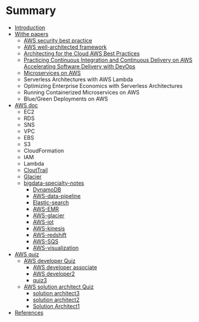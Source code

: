 # Summary

* [Introduction](README.md)
* [Withe papers](withe-papers.md)
  * [AWS security best practice](withe-papers/aws-security-best-practice.md)
  * [AWS well-architected framework](withe-papers/aws-well-architected-framework.md)
  * [Architecting for the Cloud AWS Best Practices](withe-papers/architecting-for-the-cloud-aws-best-practices.md)
  * [Practicing Continuous Integration and Continuous Delivery on AWS Accelerating Software Delivery with DevOps](withe-papers/practicing-continuous-integration-and-continuous-delivery-on-aws-accelerating-software-delivery-with-devops.md)
  * [Microservices on AWS](withe-papers/microservices-on-aws.md)
  * Serverless Architectures with AWS Lambda
  * Optimizing Enterprise Economics with Serverless Architectures
  * Running Containerized Microservices on AWS
  * Blue/Green Deployments on AWS
* [AWS doc](aws-doc.md)
  * EC2
  * RDS
  * SNS
  * VPC
  * EBS
  * S3
  * CloudFormation
  * IAM
  * Lambda
  * [CloutTrail](clouttrail.md)
  * [Glacier](glacier.md)
  * [bigdata-specialty-notes]()
    * [DynamoDB](bigdata-specialty/dynamodb.md)
    * [AWS-data-pipeline](bigdata-specialty/aws_data_pipeline.md)
    * [Elastic-search](bigdata-specialty/elasticsearch.md)
    * [AWS-EMR](bigdata-specialty/emr.md)
    * [AWS-glacier](bigdata-specialty/glacier.md)
    * [AWS-iot](bigdata-specialty/iot.md)
    * [AWS-kinesis](bigdata-specialty/kinesis.md)
    * [AWS-redshift](bigdata-specialty/redshift.md)
    * [AWS-SQS](bigdata-specialty/sqs.md)
    * [AWS-visualization](bigdata-specialty/visualization.md)
* [AWS quiz](aws-quiz.md)
  * [AWS developer Quiz](aws-developer-quiz.md)
    * [AWS developer associate](aws-developer-associate.md)
    * [AWS developer2](aws-developer2.md)
    * [quiz3](quiz3.md)
  * [AWS solution architect Quiz](aws-solution-architect-quiz.md)
    * [solution architect3](solution-architect3.md)
    * [solution architect2](solution-architect2.md)
    * [Solution Architect1](test1.md)
* [References](references.md)

